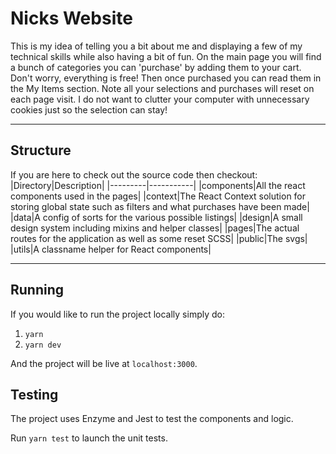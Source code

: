 # Nicks Website
This is my idea of telling you a bit about me and displaying a few of my technical skills
while also having a bit of fun.
On the main page you will find a bunch of categories you can 'purchase'
by adding them to your cart. Don't worry, everything is free! Then once purchased you can
read them in the My Items section.
Note all your selections and purchases will reset on each page visit. I do not want to clutter your
computer with unnecessary cookies just so the selection can stay!

---

## Structure
If you are here to check out the source code then checkout:
|Directory|Description|
|---------|-----------|
|components|All the react components used in the pages|
|context|The React Context solution for storing global state such as filters and what purchases have been made|
|data|A config of sorts for the various possible listings|
|design|A small design system including mixins and helper classes|
|pages|The actual routes for the application as well as some reset SCSS|
|public|The svgs|
|utils|A classname helper for React components|

---
## Running
If you would like to run the project locally simply do:
1. `yarn`
2. `yarn dev`

And the project will be live at `localhost:3000`.

## Testing
The project uses Enzyme and Jest to test the components and logic.

Run `yarn test` to launch the unit tests.

